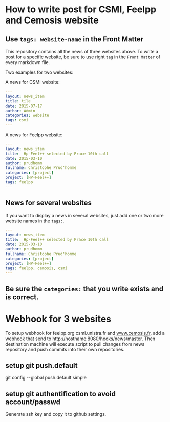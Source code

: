 # How to write post for CSMI, Feelpp and Cemosis website

## Use `tags: website-name` in the Front Matter

This repository contains all the news of three websites above.
To write a post for a specific website, be sure to use right `tag` in the `Front Matter` of every markdown file.

Two examples for two websites:

A news for CSMI website:

```yaml
---
layout: news_item
title: tile
date: 2015-07-17
author: Admin
categories: website
tags: csmi
---
```

A news for Feelpp website:
```yaml
---
layout: news_item
title:  Hp-Feel++ selected by Prace 10th call
date: 2015-03-10
author: prudhomm
fullname: Christophe Prud'homme
categories: [project]
project: [HP-Feel++]
tags: feelpp
---
```

## News for several websites

If you want to display a news in several websites, just add one or two more website names in the `tags:`.

```yaml
---
layout: news_item
title:  Hp-Feel++ selected by Prace 10th call
date: 2015-03-10
author: prudhomm
fullname: Christophe Prud'homme
categories: [project]
project: [HP-Feel++]
tags: feelpp, cemosis, csmi
---
```

## Be sure the `categories:` that you write exists and is correct.


# Webhook for 3 websites

To setup webhook for feelpp.org csmi.unistra.fr and www.cemosis.fr, add a webhook that send to http://hostname:8080/hooks/news/master. Then destination machine will execute script to pull changes from news repository and push commits into their own repositories.

## setup git push.default

git config --global push.default simple

## setup git authentification to avoid account/passwd

Generate ssh key and copy it to github settings.

